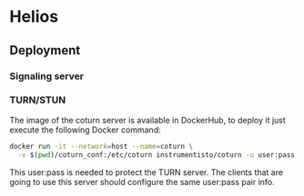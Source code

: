 # Helios

## Deployment

### Signaling server

### TURN/STUN

The image of the coturn server is available in DockerHub, to deploy it just execute the following Docker command:

```sh
docker run -it --network=host --name=coturn \
  -v $(pwd)/coturn_conf:/etc/coturn instrumentisto/coturn -u user:pass
```

This user:pass is needed to protect the TURN server. The clients that are going to use this server should configure the same user:pass pair info.

